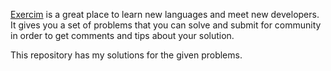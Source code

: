 [Exercim](http://exercism.io) is a great place to learn new languages and meet new developers. It gives you a set of problems that you can solve and submit for community in order to get comments and tips about your solution.

This repository has my solutions for the given problems.
